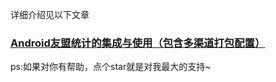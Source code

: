 详细介绍见以下文章

### [Android友盟统计的集成与使用（包含多渠道打包配置）](https://www.jianshu.com/p/e4da2f477cd8)

ps:如果对你有帮助，点个star就是对我最大的支持~